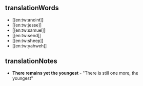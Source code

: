 ## translationWords

* [[en:tw:anoint]]
* [[en:tw:jesse]]
* [[en:tw:samuel]]
* [[en:tw:send]]
* [[en:tw:sheep]]
* [[en:tw:yahweh]]

## translationNotes

* **There remains yet the youngest** - "There is still one more, the youngest"

